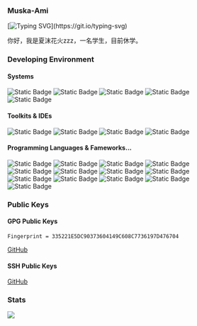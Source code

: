### Muska-Ami

[![Typing SVG](https://readme-typing-svg.herokuapp.com?font=Poppins&pause=1000&color=55CAF7&background=54DCFF00&center=%E7%9C%9F&vCenter=%E7%9C%9F&repeat=%E7%9C%9F&width=435&lines=Keep+doing%2C+keep+loving%E2%9D%A4.)](https://git.io/typing-svg)

你好，我是夏沫花火zzz，一名学生，目前休学。

### Developing Environment

#### Systems

![Static Badge](https://img.shields.io/badge/Windows%2011-%20?style=flat-square&logo=windows11&logoColor=white&color=0078D4)
![Static Badge](https://img.shields.io/badge/WSL-%20?style=flat-square&logo=linux&logoColor=white&color=yellow)
![Static Badge](https://img.shields.io/badge/Debian%2012-%20?style=flat-square&logo=debian&logoColor=white&color=A81D33)
![Static Badge](https://img.shields.io/badge/Kali%20Linux-%20?style=flat-square&logo=kalilinux&logoColor=white&color=%23557C94)
![Static Badge](https://img.shields.io/badge/Manjaro%20Linux-%20?style=flat-square&logo=manjaro&logoColor=white&color=35BF5C)

#### Toolkits & IDEs

![Static Badge](https://img.shields.io/badge/Android%20Studio-%20?style=flat-square&logo=androidstudio&logoColor=white&color=3DDC84)
![Static Badge](https://img.shields.io/badge/Intellij%20IDEA-%20?style=flat-square&logo=intellijidea&logoColor=white&color=000000)
![Static Badge](https://img.shields.io/badge/WebStorm-%20?style=flat-square&logo=webstorm&logoColor=white&color=%230093FB)
![Static Badge](https://img.shields.io/badge/Visual%20Studio%20Code-%20?style=flat-square&logo=visualstudiocode&logoColor=white&color=blue)

#### Programming Languages & Fameworks...

![Static Badge](https://img.shields.io/badge/Java-%20?style=flat-square&logo=openjdk&logoColor=white&color=a57829)
![Static Badge](https://img.shields.io/badge/Kotlin-%20?style=flat-square&logo=kotlin&logoColor=white&color=7F52FF)
![Static Badge](https://img.shields.io/badge/Dart-%20?style=flat-square&logo=dart&logoColor=white&color=0175C2)
![Static Badge](https://img.shields.io/badge/Flutter-%20?style=flat-square&logo=flutter&logoColor=white&color=02569B)
![Static Badge](https://img.shields.io/badge/HTML5-%20?style=flat-square&logo=html5&logoColor=white&color=E34F26)
![Static Badge](https://img.shields.io/badge/JavaScript-%20?style=flat-square&logo=javascript&logoColor=white&color=F7DF1E)
![Static Badge](https://img.shields.io/badge/TypeScript-%20?style=flat-square&logo=typescript&logoColor=white&color=3178C6)
![Static Badge](https://img.shields.io/badge/Vue3-%20?style=flat-square&logo=vuedotjs&logoColor=white&color=4FC08D)
![Static Badge](https://img.shields.io/badge/CSS3-%20?style=flat-square&logo=css3&logoColor=white&color=1572B6)
![Static Badge](https://img.shields.io/badge/Node.js-%20?style=flat-square&logo=nodedotjs&logoColor=white&color=339933)
![Static Badge](https://img.shields.io/badge/Pug-%20?style=flat-square&logo=pug&logoColor=white&color=A86454)
![Static Badge](https://img.shields.io/badge/EJS-%20?style=flat-square&logo=ejs&logoColor=white&color=B4CA65)
![Static Badge](https://img.shields.io/badge/Bun-%20?style=flat-square&logo=bun&logoColor=white&color=000000)

### Public Keys

#### GPG Public Keys

```
Fingerprint = 335221E5DC90373604149C608C7736197D476704
```
[GitHub](https://github.com/Muska-Ami.gpg)

#### SSH Public Keys

[GitHub](https://github.com/Muska-Ami.keys)

### Stats

<img src="https://wakatime.com/share/@018c1993-fbe1-48fd-9551-91e287631e43/9b384451-0337-45b6-92ee-3e0459aa6093.svg"></img>
